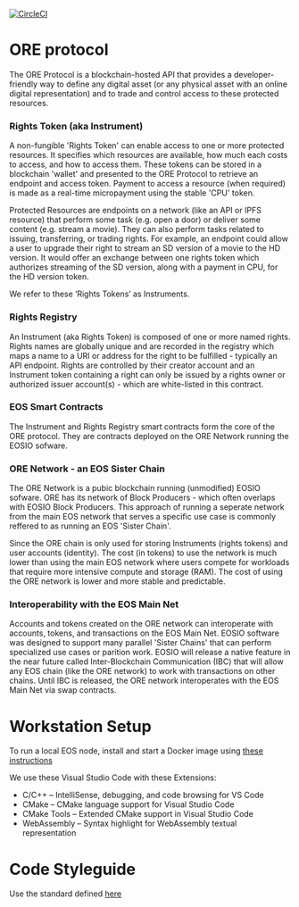 [![CircleCI](https://circleci.com/gh/API-market/ore-protocol/tree/master.svg?style=svg)](https://circleci.com/gh/API-market/ore-protocol/tree/master)
# ORE protocol

The ORE Protocol is a blockchain-hosted API that provides a developer-friendly way to define any digital asset (or any physical asset with an online digital representation) and to trade and control access to these protected resources.

### Rights Token (aka Instrument)
A non-fungible 'Rights Token' can enable access to one or more protected resources. It specifies which resources are available, how much each costs to access, and how to access them. These tokens can be stored in a blockchain 'wallet' and presented to the ORE Protocol to retrieve an endpoint and access token. Payment to access a resource (when required) is made as a real-time micropayment using the stable 'CPU' token.

Protected Resources are endpoints on a network (like an API or IPFS resource) that perform some task (e.g. open a door) or deliver some content (e.g. stream a movie). They can also perform tasks related to issuing, transferring, or trading rights. For example, an endpoint could allow a user to upgrade their right to stream an SD version of a movie to the HD version. It would offer an exchange between one rights token which authorizes streaming of the SD version, along with a payment in CPU, for the HD version token.

We refer to these ‘Rights Tokens’ as Instruments.

### Rights Registry
An Instrument (aka Rights Token) is composed of one or more named rights. Rights names are globally unique and are recorded in the registry which maps a name to a URI or address for the right to be fulfilled - typically an API endpoint. Rights are controlled by their creator account and an Instrument token containing a right can only be issued by a rights owner or authorized issuer account(s) - which are white-listed in this contract.

### EOS Smart Contracts

The Instrument and Rights Registry smart contracts form the core of the ORE protocol. They are contracts deployed on the ORE Network running the EOSIO sofware. 

### ORE Network - an EOS Sister Chain

The ORE Network is a pubic blockchain running (unmodified) EOSIO sofware. ORE has its network of Block Producers - which often overlaps with EOSIO Block Producers. This approach of running a seperate network from the main EOS network that serves a specific use case is commonly reffered to as running an EOS 'Sister Chain'.

Since the ORE chain is only used for storing Instruments (rights tokens) and user accounts (identity). The cost (in tokens) to use the network is much lower than using the main EOS network where users compete for workloads that require more intensive compute and storage (RAM). The cost of using the ORE network is lower and more stable and predictable.

### Interoperability with the EOS Main Net

Accounts and tokens created on the ORE network can interoperate with accounts, tokens, and transactions on the EOS Main Net. EOSIO software was designed to support many parallel 'Sister Chains' that can perform specialized use cases or parition work. EOSIO will release a native feature in the near future called Inter-Blockchain Communication (IBC) that will allow any EOS chain (like the ORE network) to work with transactions on other chains. Until IBC is released, the ORE network interoperates with the EOS Main Net via swap contracts. 

# Workstation Setup

To run a local EOS node, install and start a Docker image using [these instructions](https://developers.eos.io/eosio-home/docs/getting-the-software)

We use these Visual Studio Code with these Extensions:
- C/C++ – IntelliSense, debugging, and code browsing for VS Code
- CMake – CMake language support for Visual Studio Code
- CMake Tools – Extended CMake support in Visual Studio Code
- WebAssembly – Syntax highlight for WebAssembly textual representation

# Code Styleguide

Use the standard defined [here](https://developers.eos.io/eosio-home/docs/coding-standards)
